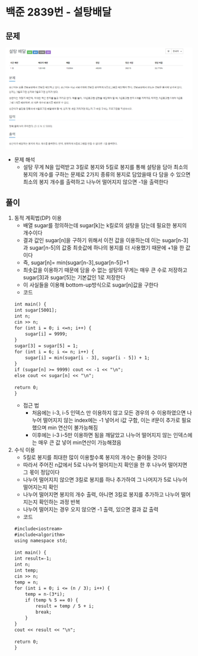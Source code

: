 # 백준 2839번 - 설탕배달
## 문제 
 ![](./2839.png)
 
* 문제 해석
    * 설탕 무게 N을 입력받고 3킬로 봉지와 5킬로 봉지를 통해 설탕을 담아 최소의 봉지의 개수를 구하는 문제로 2가지 종류의 봉지로 담았을때 다 담을 수 있으면 최소의 봉지 개수를 출력하고 나누어 떨어지지 않으면 -1을 출력한다

## 풀이 
1. 동적 계획법(DP) 이용
    * 배열 sugar를 정의하는데 sugar[k]는 k킬로의 설탕을 담는데 필요한 봉지의 개수이다
    * 결과 값인 sugar[n]을 구하기 위해서 이전 값을 이용하는데 이는 sugar[n-3]과 sugar[n-5]의 값중 최솟값에 하나의 봉지를 더 사용했기 때문에 +1을 한 값이다
    * 즉, sugar[n]= min(sugar[n-3],sugar[n-5])+1
    * 최솟값을 이용하기 때문에 담을 수 없는 설탕의 무게는 매우 큰 수로 저장하고 sugar[3]과 sugar[5]는 기본값인 1로 저장한다
    * 이 사실들을 이용해 bottom-up방식으로 sugar[n]값을 구한다
    * 코드
    ```
    int main() {
	int sugar[5001];
	int n;
	cin >> n;
	for (int i = 0; i <=n; i++) {
		sugar[i] = 9999;
	}
	sugar[3] = sugar[5] = 1;
	for (int i = 6; i <= n; i++) {
		sugar[i] = min(sugar[i - 3], sugar[i - 5]) + 1;
	}
	if (sugar[n] >= 9999) cout << -1 << "\n";
	else cout << sugar[n] << "\n";

	return 0;
    }
    ```
    * 접근 법 
        * 처음에는 i-3, i-5 인덱스 만 이용하지 않고 모든 경우의 수 이용하였으면 나누어 떨어지지 않는 index에는 -1 넣어서 i값 구함, 이는 if문이 추가로 필요했으며 min 연산이 불가능해짐
        * 이후에는 i-3 i-5만 이용하면 됨을 깨달았고 나누어 떨어지지 않는 인덱스에는 매우 큰 값 넣어 min연산이 가능해졌음
2. 수식 이용
    * 5킬로 봉지를 최대한 많이 이용할수록 봉지의 개수는 줄어들 것이다
    * 따라서 주어진 n값에서 5로 나누어 떨어지는지 확인을 한 후 나누어 떨어지면 그 몫이 정답이다
    * 나누어 떨어지지 않으면 3킬로 봉지를 하나 추가하여 그 나머지가 5로 나누어 떨어지는지 확인
    * 나누어 떨어지면 봉지의 개수 출력, 아니면 3킬로 봉지를 추가하고 나누어 떨어지는지 확인하는 과정 반복
    * 나누어 떨어지는 경우 오지 않으면 -1 출력, 있으면 결과 값 출력
    * 코드
    ```
    #include<iostream>
    #include<algorithm>
    using namespace std;

    int main() {
	int result=-1;
	int n;
	int temp;
	cin >> n;
	temp = n;
	for (int i = 0; i <= (n / 3); i++) {
		temp = n-(3*i);
		if (temp % 5 == 0) {
			result = temp / 5 + i;
			break;
		}
	}
	cout << result << "\n";

	return 0;
    }
    ```
